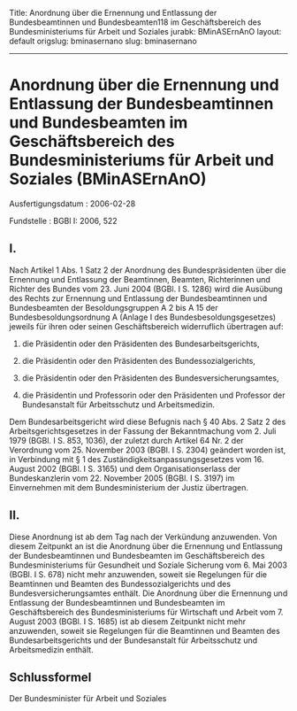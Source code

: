 Title: Anordnung über die Ernennung und Entlassung der Bundesbeamtinnen und Bundesbeamten118
  im Geschäftsbereich des Bundesministeriums für Arbeit und Soziales
jurabk: BMinASErnAnO
layout: default
origslug: bminasernano
slug: bminasernano

---

# Anordnung über die Ernennung und Entlassung der Bundesbeamtinnen und Bundesbeamten im Geschäftsbereich des Bundesministeriums für Arbeit und Soziales (BMinASErnAnO)

Ausfertigungsdatum
:   2006-02-28

Fundstelle
:   BGBl I: 2006, 522



## I.

Nach Artikel 1 Abs. 1 Satz 2 der Anordnung des Bundespräsidenten über
die Ernennung und Entlassung der Beamtinnen, Beamten, Richterinnen und
Richter des Bundes vom 23. Juni 2004 (BGBl. I S. 1286) wird die
Ausübung des Rechts zur Ernennung und Entlassung der Bundesbeamtinnen
und Bundesbeamten der Besoldungsgruppen A 2 bis A 15 der
Bundesbesoldungsordnung A (Anlage I des Bundesbesoldungsgesetzes)
jeweils für ihren oder seinen Geschäftsbereich widerruflich übertragen
auf:

1.  die Präsidentin oder den Präsidenten des Bundesarbeitsgerichts,


2.  die Präsidentin oder den Präsidenten des Bundessozialgerichts,


3.  die Präsidentin oder den Präsidenten des Bundesversicherungsamtes,


4.  die Präsidentin und Professorin oder den Präsidenten und Professor der
    Bundesanstalt für Arbeitsschutz und Arbeitsmedizin.



Dem Bundesarbeitsgericht wird diese Befugnis nach § 40 Abs. 2 Satz 2
des Arbeitsgerichtsgesetzes in der Fassung der Bekanntmachung vom 2.
Juli 1979 (BGBl. I S. 853, 1036), der zuletzt durch Artikel 64 Nr. 2
der Verordnung vom 25. November 2003 (BGBl. I S. 2304) geändert worden
ist, in Verbindung mit § 1 des Zuständigkeitsanpassungsgesetzes vom
16\. August 2002 (BGBl. I S. 3165) und dem Organisationserlass der
Bundeskanzlerin vom 22. November 2005 (BGBl. I S. 3197) im
Einvernehmen mit dem Bundesministerium der Justiz übertragen.


## II.

Diese Anordnung ist ab dem Tag nach der Verkündung anzuwenden. Von
diesem Zeitpunkt an ist die Anordnung über die Ernennung und
Entlassung der Bundesbeamtinnen und Bundesbeamten im Geschäftsbereich
des Bundesministeriums für Gesundheit und Soziale Sicherung vom 6. Mai
2003 (BGBl. I S. 678) nicht mehr anzuwenden, soweit sie Regelungen für
die Beamtinnen und Beamten des Bundessozialgerichts und des
Bundesversicherungsamtes enthält. Die Anordnung über die Ernennung und
Entlassung der Bundesbeamtinnen und Bundesbeamten im Geschäftsbereich
des Bundesministeriums für Wirtschaft und Arbeit vom 7. August 2003
(BGBl. I S. 1685) ist ab diesem Zeitpunkt nicht mehr anzuwenden,
soweit sie Regelungen für die Beamtinnen und Beamten des
Bundesarbeitsgerichts und der Bundesanstalt für Arbeitsschutz und
Arbeitsmedizin enthält.


## Schlussformel

Der Bundesminister für Arbeit und Soziales

